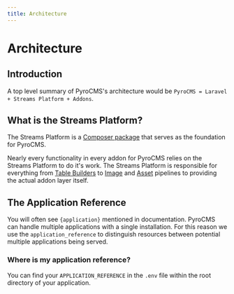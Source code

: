 ```yaml
---
title: Architecture
---
```


# Architecture

<div class="documentation__toc"></div>

## Introduction

A top level summary of PyroCMS's architecture would be `PyroCMS = Laravel + Streams Platform + Addons`.

## What is the Streams Platform?

The Streams Platform is a [Composer package](https://packagist.org/packages/anomaly/streams-platform) that serves as the foundation for PyroCMS. 

Nearly every functionality in every addon for PyroCMS relies on the Streams Platform to do it's work. The Streams Platform is responsible for everything from [Table Builders](/documentation/streams-platform/latest/ui/tables) to [Image](/documentation/streams-platform/latest/core-principles/image) and [Asset](/documentation/streams-platform/latest/core-principles/asset) pipelines to providing the actual addon layer itself. 

## The Application Reference

You will often see `{application}` mentioned in documentation. PyroCMS can handle multiple applications with a single installation. For this reason we use the `application_reference` to distinguish resources between potential multiple applications being served.  

### Where is my application reference?

You can find your `APPLICATION_REFERENCE` in the `.env` file within the root directory of your application.
